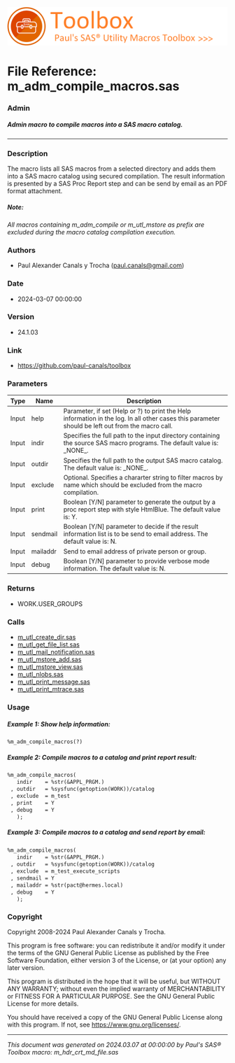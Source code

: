 ![../../misc/images/doc_banner.png](../../misc/images/doc_banner.png)
# 
# File Reference: m_adm_compile_macros.sas

### Admin

##### Admin macro to compile macros into a SAS macro catalog.

***

### Description
The macro lists all SAS macros from a selected directory and adds them into a SAS macro catalog using secured compilation. The result information is presented by a SAS Proc Report step and can be send by email as an PDF format attachment.



##### *Note:*
*All macros containing m_adm_compile or m_utl_mstore as prefix are excluded during the macro catalog compilation execution.*

### Authors
* Paul Alexander Canals y Trocha (paul.canals@gmail.com)

### Date
* 2024-03-07 00:00:00

### Version
* 24.1.03

### Link
* https://github.com/paul-canals/toolbox

### Parameters
| Type | Name | Description |
| ---- | ---- | ----------- |
| Input | help | Parameter, if set (Help or ?) to print the Help information in the log. In all other cases this parameter should be left out from the macro call. |
| Input | indir | Specifies the full path to the input directory containing the source SAS macro programs. The default value is: \_NONE\_. |
| Input | outdir | Specifies the full path to the output SAS macro catalog. The default value is: \_NONE\_. |
| Input | exclude | Optional. Specifies a chararter string to filter macros by name which should be excluded from the macro compilation. |
| Input | print | Boolean [Y/N] parameter to generate the output by a proc report step with style HtmlBlue. The default value is: Y. |
| Input | sendmail | Boolean [Y/N] parameter to decide if the result information list is to be send to email address. The default value is: N. |
| Input | mailaddr | Send to email address of private person or group. |
| Input | debug | Boolean [Y/N] parameter to provide verbose mode information. The default value is: N. |

### Returns
* WORK.USER_GROUPS

### Calls
* [m_utl_create_dir.sas](m_utl_create_dir.md)
* [m_utl_get_file_list.sas](m_utl_get_file_list.md)
* [m_utl_mail_notification.sas](m_utl_mail_notification.md)
* [m_utl_mstore_add.sas](m_utl_mstore_add.md)
* [m_utl_mstore_view.sas](m_utl_mstore_view.md)
* [m_utl_nlobs.sas](m_utl_nlobs.md)
* [m_utl_print_message.sas](m_utl_print_message.md)
* [m_utl_print_mtrace.sas](m_utl_print_mtrace.md)

### Usage

##### Example 1: Show help information:
```sas
%m_adm_compile_macros(?)
```

##### Example 2: Compile macros to a catalog and print report result:
```sas
%m_adm_compile_macros(
   indir    = %str(&APPL_PRGM.)
 , outdir   = %sysfunc(getoption(WORK))/catalog
 , exclude  = m_test
 , print    = Y
 , debug    = Y
   );
```

##### Example 3: Compile macros to a catalog and send report by email:
```sas
%m_adm_compile_macros(
   indir    = %str(&APPL_PRGM.)
 , outdir   = %sysfunc(getoption(WORK))/catalog
 , exclude  = m_test_execute_scripts
 , sendmail = Y
 , mailaddr = %str(pact@hermes.local)
 , debug    = Y
   );
```

### Copyright
Copyright 2008-2024 Paul Alexander Canals y Trocha. 
 
This program is free software: you can redistribute it and/or modify 
it under the terms of the GNU General Public License as published by 
the Free Software Foundation, either version 3 of the License, or 
(at your option) any later version. 
 
This program is distributed in the hope that it will be useful, 
but WITHOUT ANY WARRANTY; without even the implied warranty of 
MERCHANTABILITY or FITNESS FOR A PARTICULAR PURPOSE. See the 
GNU General Public License for more details. 
 
You should have received a copy of the GNU General Public License 
along with this program. If not, see <https://www.gnu.org/licenses/>. 


***
*This document was generated on 2024.03.07 at 00:00:00 by Paul's SAS&reg; Toolbox macro: m_hdr_crt_md_file.sas*

